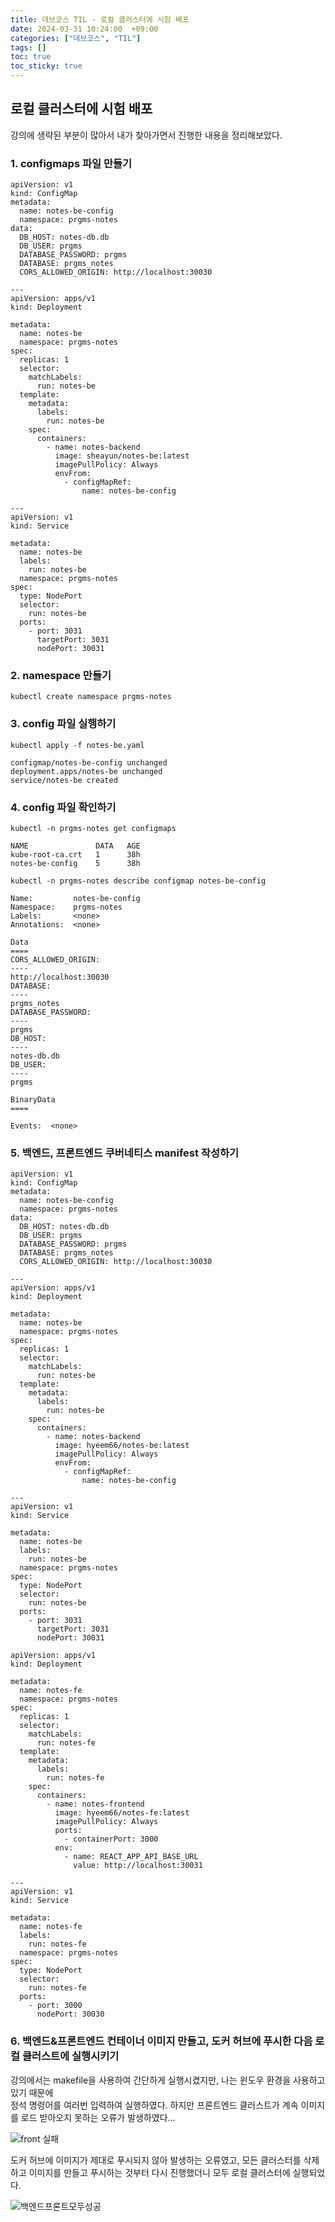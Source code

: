 ```yaml
---
title: 데브코스 TIL - 로컬 클러스터에 시험 배포
date: 2024-03-31 10:24:00  +09:00
categories: ["데브코스", "TIL"]
tags: []
toc: true
toc_sticky: true
---
```


## 로컬 클러스터에 시험 배포

강의에 생략된 부분이 많아서 내가 찾아가면서 진행한 내용을 정리해보았다.

### 1. configmaps 파일 만들기

```
apiVersion: v1
kind: ConfigMap
metadata:
  name: notes-be-config
  namespace: prgms-notes
data:
  DB_HOST: notes-db.db
  DB_USER: prgms
  DATABASE_PASSWORD: prgms
  DATABASE: prgms_notes
  CORS_ALLOWED_ORIGIN: http://localhost:30030

---
apiVersion: apps/v1
kind: Deployment

metadata:
  name: notes-be
  namespace: prgms-notes
spec:
  replicas: 1
  selector:
    matchLabels:
      run: notes-be
  template:
    metadata:
      labels:
        run: notes-be
    spec:
      containers:
        - name: notes-backend
          image: sheayun/notes-be:latest
          imagePullPolicy: Always
          envFrom:
            - configMapRef:
                name: notes-be-config

---
apiVersion: v1
kind: Service

metadata:
  name: notes-be
  labels:
    run: notes-be
  namespace: prgms-notes
spec:
  type: NodePort
  selector:
    run: notes-be
  ports:
    - port: 3031
      targetPort: 3031
      nodePort: 30031
```

### 2. namespace 만들기

```
kubectl create namespace prgms-notes
```

### 3. config 파일 실행하기

```
kubectl apply -f notes-be.yaml

configmap/notes-be-config unchanged
deployment.apps/notes-be unchanged
service/notes-be created
```

### 4. config 파일 확인하기

```
kubectl -n prgms-notes get configmaps

NAME               DATA   AGE
kube-root-ca.crt   1      38h
notes-be-config    5      38h
```

```
kubectl -n prgms-notes describe configmap notes-be-config

Name:         notes-be-config
Namespace:    prgms-notes
Labels:       <none>
Annotations:  <none>

Data
====
CORS_ALLOWED_ORIGIN:
----
http://localhost:30030
DATABASE:
----
prgms_notes
DATABASE_PASSWORD:
----
prgms
DB_HOST:
----
notes-db.db
DB_USER:
----
prgms

BinaryData
====

Events:  <none>
```

### 5. 백엔드, 프론트엔드 쿠버네티스 manifest 작성하기

```
apiVersion: v1
kind: ConfigMap
metadata:
  name: notes-be-config
  namespace: prgms-notes
data:
  DB_HOST: notes-db.db
  DB_USER: prgms
  DATABASE_PASSWORD: prgms
  DATABASE: prgms_notes
  CORS_ALLOWED_ORIGIN: http://localhost:30030

---
apiVersion: apps/v1
kind: Deployment

metadata:
  name: notes-be
  namespace: prgms-notes
spec:
  replicas: 1
  selector:
    matchLabels:
      run: notes-be
  template:
    metadata:
      labels:
        run: notes-be
    spec:
      containers:
        - name: notes-backend
          image: hyeem66/notes-be:latest
          imagePullPolicy: Always
          envFrom:
            - configMapRef:
                name: notes-be-config

---
apiVersion: v1
kind: Service

metadata:
  name: notes-be
  labels:
    run: notes-be
  namespace: prgms-notes
spec:
  type: NodePort
  selector:
    run: notes-be
  ports:
    - port: 3031
      targetPort: 3031
      nodePort: 30031
```

```
apiVersion: apps/v1
kind: Deployment

metadata:
  name: notes-fe
  namespace: prgms-notes
spec:
  replicas: 1
  selector:
    matchLabels:
      run: notes-fe
  template:
    metadata:
      labels:
        run: notes-fe
    spec:
      containers:
        - name: notes-frontend
          image: hyeem66/notes-fe:latest
          imagePullPolicy: Always
          ports:
            - containerPort: 3000
          env:
            - name: REACT_APP_API_BASE_URL
              value: http://localhost:30031

---
apiVersion: v1
kind: Service

metadata:
  name: notes-fe
  labels:
    run: notes-fe
  namespace: prgms-notes
spec:
  type: NodePort
  selector:
    run: notes-fe
  ports:
    - port: 3000
      nodePort: 30030
```

### 6. 백엔드&프론트엔드 컨테이너 이미지 만들고, 도커 허브에 푸시한 다음 로컬 클러스트에 실행시키기

강의에서는 makefile을 사용하여 간단하게 실행시켰지만, 나는 윈도우 환경을 사용하고 있기 때문에  
정석 명령어를 여러번 입력하여 실행하였다. 하지만 프론트엔드 클러스트가 계속 이미지를 로드 받아오지 못하는 오류가 발생하였다...

![front 실패](https://github.com/hyemin12/hyemin12.github.io/assets/66300732/143d1de3-06c0-4998-aac7-ffc1410a29af)

도커 허브에 이미지가 제대로 푸시되지 않아 발생하는 오류였고, 모든 클러스터를 삭제하고 이미지를 만들고 푸시하는 것부터 다시 진행했더니 모두 로컬 클러스터에 실행되었다.

![백엔드프론트모두성공](https://github.com/hyemin12/hyemin12.github.io/assets/66300732/68eee1c0-4960-43d1-beff-a0dd1c3924cf)
